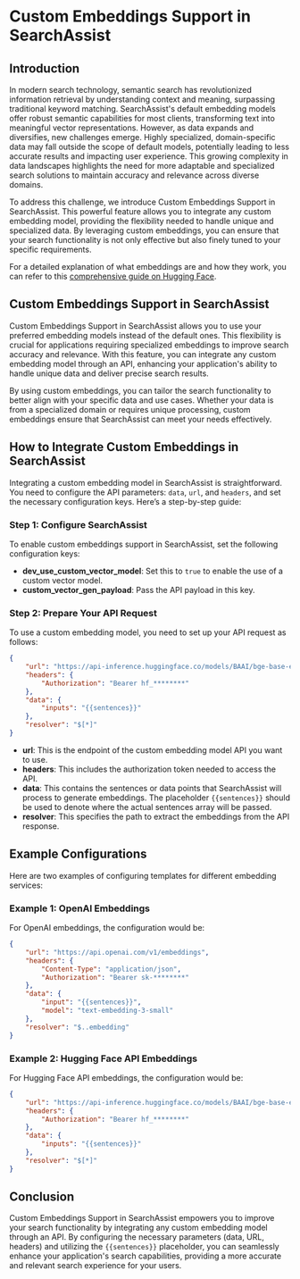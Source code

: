 
# Custom Embeddings Support in SearchAssist

## Introduction

In modern search technology, semantic search has revolutionized information retrieval by understanding context and meaning, surpassing traditional keyword matching. SearchAssist's default embedding models offer robust semantic capabilities for most clients, transforming text into meaningful vector representations. However, as data expands and diversifies, new challenges emerge. Highly specialized, domain-specific data may fall outside the scope of default models, potentially leading to less accurate results and impacting user experience. This growing complexity in data landscapes highlights the need for more adaptable and specialized search solutions to maintain accuracy and relevance across diverse domains.

To address this challenge, we introduce Custom Embeddings Support in SearchAssist. This powerful feature allows you to integrate any custom embedding model, providing the flexibility needed to handle unique and specialized data. By leveraging custom embeddings, you can ensure that your search functionality is not only effective but also finely tuned to your specific requirements.

For a detailed explanation of what embeddings are and how they work, you can refer to this [comprehensive guide on Hugging Face](https://huggingface.co/blog/getting-started-with-embeddings).

## Custom Embeddings Support in SearchAssist

Custom Embeddings Support in SearchAssist allows you to use your preferred embedding models instead of the default ones. This flexibility is crucial for applications requiring specialized embeddings to improve search accuracy and relevance. With this feature, you can integrate any custom embedding model through an API, enhancing your application's ability to handle unique data and deliver precise search results.

By using custom embeddings, you can tailor the search functionality to better align with your specific data and use cases. Whether your data is from a specialized domain or requires unique processing, custom embeddings ensure that SearchAssist can meet your needs effectively.

## How to Integrate Custom Embeddings in SearchAssist

Integrating a custom embedding model in SearchAssist is straightforward. You need to configure the API parameters: `data`, `url`, and `headers`, and set the necessary configuration keys. Here’s a step-by-step guide:

### Step 1: Configure SearchAssist

To enable custom embeddings support in SearchAssist, set the following configuration keys:

- **dev_use_custom_vector_model**: Set this to `true` to enable the use of a custom vector model.
- **custom_vector_gen_payload**: Pass the API payload in this key.

### Step 2: Prepare Your API Request

To use a custom embedding model, you need to set up your API request as follows:

```json
{
    "url": "https://api-inference.huggingface.co/models/BAAI/bge-base-en-v1.5",
    "headers": {
        "Authorization": "Bearer hf_********"
    },
    "data": {
        "inputs": "{{sentences}}"
    },
    "resolver": "$[*]"
}
```

- **url**: This is the endpoint of the custom embedding model API you want to use.  
- **headers**: This includes the authorization token needed to access the API.  
- **data**: This contains the sentences or data points that SearchAssist will process to generate embeddings. The placeholder `{{sentences}}` should be used to denote where the actual sentences array will be passed.  
- **resolver**: This specifies the path to extract the embeddings from the API response.  

## Example Configurations

Here are two examples of configuring templates for different embedding services:

### Example 1: OpenAI Embeddings

For OpenAI embeddings, the configuration would be:

```json
{
    "url": "https://api.openai.com/v1/embeddings",
    "headers": {
        "Content-Type": "application/json",
        "Authorization": "Bearer sk-********"
    },
    "data": {
        "input": "{{sentences}}",
        "model": "text-embedding-3-small"
    },
    "resolver": "$..embedding"
}
```

### Example 2: Hugging Face API Embeddings

For Hugging Face API embeddings, the configuration would be:

```json
{
    "url": "https://api-inference.huggingface.co/models/BAAI/bge-base-en-v1.5",
    "headers": {
        "Authorization": "Bearer hf_********"
    },
    "data": {
        "inputs": "{{sentences}}"
    },
    "resolver": "$[*]"
}
```

## Conclusion

Custom Embeddings Support in SearchAssist empowers you to improve your search functionality by integrating any custom embedding model through an API. By configuring the necessary parameters (data, URL, headers) and utilizing the `{{sentences}}` placeholder, you can seamlessly enhance your application's search capabilities, providing a more accurate and relevant search experience for your users.